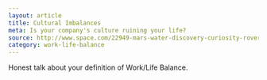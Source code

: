 ```yaml
---
layout: article
title: Cultural Imbalances
meta: Is your company's culture ruining your life?
source: http://www.space.com/22949-mars-water-discovery-curiosity-rover.html
category: work-life-balance
---
```

Honest talk about your definition of Work/Life Balance.